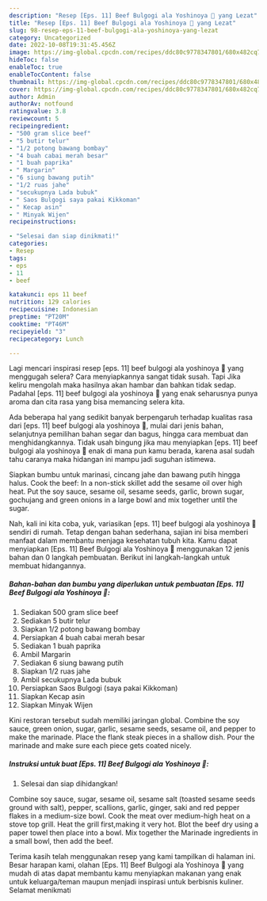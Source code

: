 ```yaml
---
description: "Resep [Eps. 11] Beef Bulgogi ala Yoshinoya 🐂 yang Lezat"
title: "Resep [Eps. 11] Beef Bulgogi ala Yoshinoya 🐂 yang Lezat"
slug: 98-resep-eps-11-beef-bulgogi-ala-yoshinoya-yang-lezat
category: Uncategorized
date: 2022-10-08T19:31:45.456Z
image: https://img-global.cpcdn.com/recipes/ddc80c9778347801/680x482cq70/eps-11-beef-bulgogi-ala-yoshinoya-foto-resep-utama.jpg
hideToc: false
enableToc: true
enableTocContent: false
thumbnail: https://img-global.cpcdn.com/recipes/ddc80c9778347801/680x482cq70/eps-11-beef-bulgogi-ala-yoshinoya-foto-resep-utama.jpg
cover: https://img-global.cpcdn.com/recipes/ddc80c9778347801/680x482cq70/eps-11-beef-bulgogi-ala-yoshinoya-foto-resep-utama.jpg
author: Admin
authorAv: notfound
ratingvalue: 3.8
reviewcount: 5
recipeingredient:
- "500 gram slice beef"
- "5 butir telur"
- "1/2 potong bawang bombay"
- "4 buah cabai merah besar"
- "1 buah paprika"
- " Margarin"
- "6 siung bawang putih"
- "1/2 ruas jahe"
- "secukupnya Lada bubuk"
- " Saos Bulgogi saya pakai Kikkoman"
- " Kecap asin"
- " Minyak Wijen"
recipeinstructions:

- "Selesai dan siap dinikmati!"
categories:
- Resep
tags:
- eps
- 11
- beef

katakunci: eps 11 beef 
nutrition: 129 calories
recipecuisine: Indonesian
preptime: "PT20M"
cooktime: "PT46M"
recipeyield: "3"
recipecategory: Lunch

---
```



Lagi mencari inspirasi resep [eps. 11] beef bulgogi ala yoshinoya 🐂 yang menggugah selera? Cara menyiapkannya sangat tidak susah. Tapi Jika keliru mengolah maka hasilnya akan hambar dan bahkan tidak sedap. Padahal [eps. 11] beef bulgogi ala yoshinoya 🐂 yang enak seharusnya punya aroma dan cita rasa yang bisa memancing selera kita.


Ada beberapa hal yang sedikit banyak berpengaruh terhadap kualitas rasa dari [eps. 11] beef bulgogi ala yoshinoya 🐂, mulai dari jenis bahan, selanjutnya pemilihan bahan segar dan bagus, hingga cara membuat dan menghidangkannya. Tidak usah bingung jika mau menyiapkan [eps. 11] beef bulgogi ala yoshinoya 🐂 enak di mana pun kamu berada, karena asal sudah tahu caranya maka hidangan ini mampu jadi suguhan istimewa.

Siapkan bumbu untuk marinasi, cincang jahe dan bawang putih hingga halus. Cook the beef: In a non-stick skillet add the sesame oil over high heat. Put the soy sauce, sesame oil, sesame seeds, garlic, brown sugar, gochujang and green onions in a large bowl and mix together until the sugar.


Nah, kali ini kita coba, yuk, variasikan [eps. 11] beef bulgogi ala yoshinoya 🐂 sendiri di rumah. Tetap dengan bahan sederhana, sajian ini bisa memberi manfaat dalam membantu menjaga kesehatan tubuh kita. Kamu dapat menyiapkan [Eps. 11] Beef Bulgogi ala Yoshinoya 🐂 menggunakan 12 jenis bahan dan 0 langkah pembuatan. Berikut ini langkah-langkah untuk membuat hidangannya.

<!--inarticleads1-->

##### Bahan-bahan dan bumbu yang diperlukan untuk pembuatan [Eps. 11] Beef Bulgogi ala Yoshinoya 🐂:

1. Sediakan 500 gram slice beef
1. Sediakan 5 butir telur
1. Siapkan 1/2 potong bawang bombay
1. Persiapkan 4 buah cabai merah besar
1. Sediakan 1 buah paprika
1. Ambil  Margarin
1. Sediakan 6 siung bawang putih
1. Siapkan 1/2 ruas jahe
1. Ambil secukupnya Lada bubuk
1. Persiapkan  Saos Bulgogi (saya pakai Kikkoman)
1. Siapkan  Kecap asin
1. Siapkan  Minyak Wijen


Kini restoran tersebut sudah memiliki jaringan global. Combine the soy sauce, green onion, sugar, garlic, sesame seeds, sesame oil, and pepper to make the marinade. Place the flank steak pieces in a shallow dish. Pour the marinade and make sure each piece gets coated nicely. 

<!--inarticleads2-->

##### Instruksi untuk buat [Eps. 11] Beef Bulgogi ala Yoshinoya 🐂:


1. Selesai dan siap dihidangkan!

Combine soy sauce, sugar, sesame oil, sesame salt (toasted sesame seeds ground with salt), pepper, scallions, garlic, ginger, saki and red pepper flakes in a medium-size bowl. Cook the meat over medium-high heat on a stove top grill. Heat the grill first,making it very hot. Blot the beef dry using a paper towel then place into a bowl. Mix together the Marinade ingredients in a small bowl, then add the beef. 

Terima kasih telah menggunakan resep yang kami tampilkan di halaman ini. Besar harapan kami, olahan [Eps. 11] Beef Bulgogi ala Yoshinoya 🐂 yang mudah di atas dapat membantu kamu menyiapkan makanan yang enak untuk keluarga/teman maupun menjadi inspirasi untuk berbisnis kuliner. Selamat menikmati
